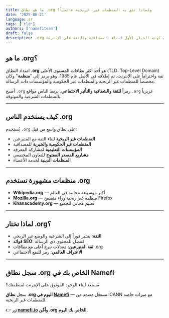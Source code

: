 ```yaml
---
title: ما هو نطاق .org ولماذا تثق به المنظمات غير الربحية عالمياً؟
date: '2025-06-21'
language: ar
tags: ['tld']
authors: ['namefiteam']
draft: false
description: .org هو النطاق الموثوق للمنظمات غير الربحية والمنظمات غير الحكومية والمؤسسات ذات الرسالة. تعرف على سبب كونه الخيار الأول لبناء المصداقية والثقة على الإنترنت.
---
```


## **ما هو .org؟**

امتداد النطاق **.org** هو أحد أكثر نطاقات المستوى الأعلى (TLD، Top-Level Domain) ثقة واحتراماً على الإنترنت. تم إطلاقه في الأصل عام 1985، وهو يرمز إلى "**منظمة**" وكان مخصصاً للمنظمات غير الربحية والمنظمات غير الحكومية والمؤسسات ذات الرسالة.

أصبح `.org` رمزاً **للثقة والشفافية والتأثير الاجتماعي**. يربط الناس مواقع `.org` غريزياً بالمنظمات الشرعية والموثوقة.

---

## **كيف يستخدم الناس .org**

يُستخدم `.org` على نطاق واسع من قبل:

* **المنظمات غير الربحية** لبناء الثقة مع المتبرعين
* **المنظمات غير الحكومية والخيرية** للمصداقية
* **المؤسسات التعليمية** لمشاركة المعرفة
* **مشاريع المصدر المفتوح** للتعاون المجتمعي
* **المنظمات الدينية** لخدمة الأعضاء

---

## **منظمات مشهورة تستخدم .org**

* **Wikipedia.org** — أكبر موسوعة مجانية في العالم
* **Mozilla.org** — منظمة غير ربحية وراء متصفح Firefox
* **Khanacademy.org** — تعليم مجاني للجميع

---

## **لماذا تختار .org؟**

* **الثقة**: يشير فوراً إلى الشرعية والوضع غير الربحي
* **فوائد SEO**: مُفضل للمحتوى ذي الرسالة
* **ثقة المتبرعين**: معدلات تبرع أعلى مع نطاقات .org
* **الاعتراف العالمي**: رمز للنفع الاجتماعي

---

## **سجل نطاق .org الخاص بك في Namefi**

مستعد لبناء الوجود الموثوق على الإنترنت لمنظمتك؟

سجل **نطاق .org اليوم في [Namefi](https://namefi.io)** — مسجل معتمد من ICANN مع ميزات خاصة للمنظمات غير الربحية.

👉 **زر [namefi.io](https://namefi.io) وأمِّن .org الخاص بك اليوم.**